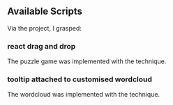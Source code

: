 
## Available Scripts

Via the project, I grasped:

### react drag and drop

The puzzle game was implemented with the technique.

### tooltip attached to customised wordcloud

The wordcloud was implemented with the technique.

